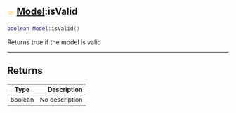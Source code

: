 ## ![shared](../../.gitbook/assets/shared.png) [Model](./readme/model.md):isValid

```lua
boolean Model:isValid()
```

Returns true if the model is valid

------
## Returns

| Type   | Description |
| ------ | ----------: |
| boolean | No description |

